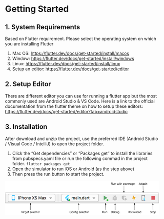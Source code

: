 # Getting Started

## 1. System Requirements

Based on Flutter requirement. Please select the operating system on which you are installing Flutter

1. Mac OS: https://flutter.dev/docs/get-started/install/macos
2. Window: https://flutter.dev/docs/get-started/install/windows
3. Linux: https://flutter.dev/docs/get-started/install/linux
4. Setup an editor: https://flutter.dev/docs/get-started/editor

## 2. Setup Editor

There are different editor you can use for running a flutter app but the most commonly used are Android Studio & VS Code. Here is a link to the official documentation from the flutter theme on how to setup these editors: https://flutter.dev/docs/get-started/editor?tab=androidstudio

## 3. Installation

After download and unzip the project, use the preferred IDE (Android Studio / Visual Code / IntelliJ) to open the project folder.

1. Click the “Get dependencies” or “Packages get” to install the libraries from pubspecs.yaml file or run the following commad in the project folder.
   `flutter packages get`
2. Open the simulator to run iOS or Android (as the step above)
3. Then press the run button to start the project.

![Helper Image](./images/getting_started_01.webp)

